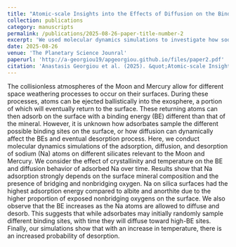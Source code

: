 ```yaml
---
title: "Atomic-scale Insights into the Effects of Diffusion on the Binding of Adsorbed Sodium on the Surfaces of the Moon and Mercury"
collection: publications
category: manuscripts
permalink: /publications/2025-08-26-paper-title-number-2
excerpt: 'We used molecular dynamics simulations to investigate how sodium (Na) atoms adsorb, diffuse, and desorb on silicate surfaces relevant to the Moon and Mercury. Results show that adsorption strength depends on mineral type, with Na binding to silica more strongly due to more exposed nonbridging oxygens. Over time, Na atoms diffuse toward higher-binding-energy sites, increasing the average binding energy and reducing desorption. Higher temperatures enhance diffusion and desorption rates. These dynamic processes must be considered to accurately model exosphere formation on airless bodies.'
date: 2025-08-26
venue: 'The Planetary Science Jounral'
paperurl: 'http://a-georgiou19/apgeorgiou.github.io/files/paper2.pdf'
citation: 'Anastasis Georgiou et al. (2025). &quot;Atomic-scale Insights into the Effects of Diffusion on the Binding of Adsorbed Sodium on the Surfaces of the Moon and Mercury.&quot; <i>Planet. Sci. J. 6 205</i>. https://dx.doi.org/10.3847/PSJ/adf188.'
---
```


The collisionless atmospheres of the Moon and Mercury allow for different space weathering processes to occur on their surfaces. During these processes, atoms can be ejected ballistically into the exosphere, a portion of which will eventually return to the surface. These returning atoms can then adsorb on the surface with a binding energy (BE) different than that of the mineral. However, it is unknown how adsorbates sample the different possible binding sites on the surface, or how diffusion can dynamically affect the BEs and eventual desorption process. Here, we conduct molecular dynamics simulations of the adsorption, diffusion, and desorption of sodium (Na) atoms on different silicates relevant to the Moon and Mercury. We consider the effect of crystallinity and temperature on the BE and diffusion behavior of adsorbed Na over time. Results show that Na adsorption strongly depends on the surface mineral composition and the presence of bridging and nonbridging oxygen. Na on silica surfaces had the highest adsorption energy compared to albite and anorthite due to the higher proportion of exposed nonbridging oxygens on the surface. We also observe that the BE increases as the Na atoms are allowed to diffuse and desorb. This suggests that while adsorbates may initially randomly sample different binding sites, with time they will diffuse toward high-BE sites. Finally, our simulations show that with an increase in temperature, there is an increased probability of desorption.

